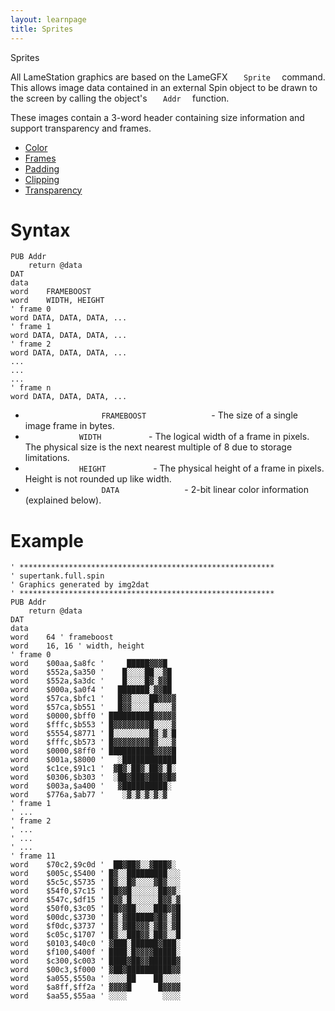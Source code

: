 ```yaml
---
layout: learnpage
title: Sprites
--- 
```


 Sprites

All LameStation graphics are based on the LameGFX `    Sprite   `
command. This allows image data contained in an external Spin object to
be drawn to the screen by calling the object's `    Addr   ` function.

These images contain a 3-word header containing size information and
support transparency and frames.

-   [Color](Color.html)
-   [Frames](Frames.html)
-   [Padding](Padding.html)
-   [Clipping](Clipping.html)
-   [Transparency](Transparency.html)

# Syntax

    PUB Addr
        return @data
    DAT
    data
    word    FRAMEBOOST
    word    WIDTH, HEIGHT
    ' frame 0
    word DATA, DATA, DATA, ...
    ' frame 1
    word DATA, DATA, DATA, ...
    ' frame 2
    word DATA, DATA, DATA, ...
    ...
    ...
    ...
    ' frame n
    word DATA, DATA, DATA, ...

-   `                  FRAMEBOOST               ` - The size of a single
    image frame in bytes.
-   `             WIDTH           ` - The logical width of a frame in
    pixels. The physical size is the next nearest multiple of 8 due to
    storage limitations.   
-   `             HEIGHT           ` - The physical height of a frame in
    pixels. Height is not rounded up like width.
-   `                  DATA               ` - 2-bit linear color
    information (explained below).

# Example

    ' *********************************************************
    ' supertank.full.spin
    ' Graphics generated by img2dat
    ' *********************************************************
    PUB Addr
        return @data
    DAT
    data
    word    64 ' frameboost
    word    16, 16 ' width, height
    ' frame 0
    word    $00aa,$a8fc '     █████▓▓▓█   
    word    $552a,$a350 '    █░░░░██░░▓█  
    word    $552a,$a3dc '    █░░░░█▓░▓▓█  
    word    $000a,$a0f4 '   ███████░▓▓██  
    word    $57ca,$bfc1 '   █▓▓░░░░██▓▓▓▓ 
    word    $57ca,$b551 '   █▓▓░░░░█░░░░▓ 
    word    $0000,$bff0 ' ██████████▓▓▓▓▓ 
    word    $fffc,$b553 ' █▓▓▓▓▓▓▓▓█░░░░▓ 
    word    $5554,$8771 ' █░░░░░░░░█▓░▓░█ 
    word    $fffc,$b573 ' █▓▓▓▓▓▓▓▓█▓░░░▓ 
    word    $0000,$8ff0 ' ██████████▓▓▓▓█ 
    word    $001a,$8000 '   ░████████████ 
    word    $c1ce,$91c1 '  ▓█▓░██▓░██▓░█░ 
    word    $0306,$b303 '  ░██▓███▓███▓█▓ 
    word    $003a,$a400 '   ▓██████████░  
    word    $776a,$ab77 '    ░▓░▓░▓░▓░▓   
    ' frame 1
    ' ...
    ' frame 2
    ' ...
    ' ...
    ' ...
    ' frame 11
    word    $70c2,$9c0d '  ██▓██▓░░▓███▓░ 
    word    $005c,$5400 ' █▓░░█████████░░░
    word    $5c5c,$5735 ' █▓░░█▓░░░░▓█▓░░░
    word    $54f0,$7c15 ' ██▓▓█░░░░░░██▓▓░
    word    $547c,$df15 ' █▓▓░█░░░░░░█▓▓░▓
    word    $50f0,$3c05 ' ██▓▓██░░░░███▓▓█
    word    $00dc,$3730 ' █▓░▓██████▓█▓░▓█
    word    $f0dc,$3737 ' █▓░▓██▓▓▓░▓█▓░▓█
    word    $c05c,$1707 ' █▓░░███▓▓░██▓░░█
    word    $0103,$40c0 ' ▓███░██████▓███░
    word    $f100,$400f ' ████░█▓▓▓▓█████░
    word    $c300,$c003 ' ████▓██▓▓██████▓
    word    $00c3,$f000 ' ▓██▓██████████▓▓
    word    $a055,$550a ' ░░░░██    ██░░░░
    word    $a8ff,$ff2a ' ▓▓▓▓█      █▓▓▓▓
    word    $aa55,$55aa ' ░░░░        ░░░░
